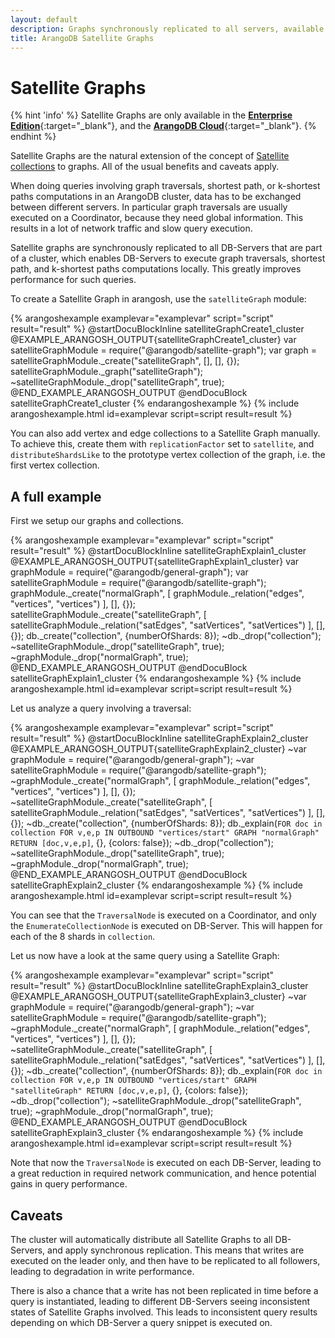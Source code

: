 ```yaml
---
layout: default
description: Graphs synchronously replicated to all servers, available in the Enterprise Edition
title: ArangoDB Satellite Graphs
---
```

Satellite Graphs
================

{% hint 'info' %}
Satellite Graphs are only available in the
[**Enterprise Edition**](https://www.arangodb.com/why-arangodb/arangodb-enterprise/){:target="_blank"},
and the [**ArangoDB Cloud**](https://cloud.arangodb.com/){:target="_blank"}.
{% endhint %}

Satellite Graphs are the natural extension of the concept of
[Satellite collections](satellites.html) to graphs. All of the usual benefits
and caveats apply.

When doing queries involving graph traversals, shortest path, or k-shortest
paths computations in an ArangoDB cluster, data has to be exchanged between
different servers. In particular graph traversals are usually executed on a
Coordinator, because they need global information. This results in a lot of
network traffic and slow query execution.

Satellite graphs are synchronously replicated to all DB-Servers that are part
of a cluster, which enables DB-Servers to execute graph traversals, shortest
path, and k-shortest paths computations locally. This greatly improves
performance for such queries.

To create a Satellite Graph in arangosh, use the `satelliteGraph` module:

{% arangoshexample examplevar="examplevar" script="script" result="result" %}
    @startDocuBlockInline satelliteGraphCreate1_cluster
    @EXAMPLE_ARANGOSH_OUTPUT{satelliteGraphCreate1_cluster}
    var satelliteGraphModule = require("@arangodb/satellite-graph");
    var graph = satelliteGraphModule._create("satelliteGraph", [], [], {});
    satelliteGraphModule._graph("satelliteGraph");
    ~satelliteGraphModule._drop("satelliteGraph", true);
    @END_EXAMPLE_ARANGOSH_OUTPUT
    @endDocuBlock satelliteGraphCreate1_cluster
{% endarangoshexample %}
{% include arangoshexample.html id=examplevar script=script result=result %}

You can also add vertex and edge collections to a Satellite Graph manually.
To achieve this, create them with `replicationFactor` set to `satellite`, and
`distributeShardsLike` to the prototype vertex collection of the graph, i.e.
the first vertex collection.

A full example
--------------

First we setup our graphs and collections.

{% arangoshexample examplevar="examplevar" script="script" result="result" %}
    @startDocuBlockInline satelliteGraphExplain1_cluster
    @EXAMPLE_ARANGOSH_OUTPUT{satelliteGraphExplain1_cluster}
    var graphModule = require("@arangodb/general-graph");
    var satelliteGraphModule = require("@arangodb/satellite-graph");
    graphModule._create("normalGraph", [ graphModule._relation("edges", "vertices", "vertices") ], [], {});
    satelliteGraphModule._create("satelliteGraph", [ satelliteGraphModule._relation("satEdges", "satVertices", "satVertices") ], [], {});
    db._create("collection", {numberOfShards: 8});
    ~db._drop("collection");
    ~satelliteGraphModule._drop("satelliteGraph", true);
    ~graphModule._drop("normalGraph", true);
    @END_EXAMPLE_ARANGOSH_OUTPUT
    @endDocuBlock satelliteGraphExplain1_cluster
{% endarangoshexample %}
{% include arangoshexample.html id=examplevar script=script result=result %}

Let us analyze a query involving a traversal:

{% arangoshexample examplevar="examplevar" script="script" result="result" %}
    @startDocuBlockInline satelliteGraphExplain2_cluster
    @EXAMPLE_ARANGOSH_OUTPUT{satelliteGraphExplain2_cluster}
    ~var graphModule = require("@arangodb/general-graph");
    ~var satelliteGraphModule = require("@arangodb/satellite-graph");
    ~graphModule._create("normalGraph", [ graphModule._relation("edges", "vertices", "vertices") ], [], {});
    ~satelliteGraphModule._create("satelliteGraph", [ satelliteGraphModule._relation("satEdges", "satVertices", "satVertices") ], [], {});
    ~db._create("collection", {numberOfShards: 8});
    db._explain(`FOR doc in collection FOR v,e,p IN OUTBOUND "vertices/start" GRAPH "normalGraph" RETURN [doc,v,e,p]`, {}, {colors: false});
    ~db._drop("collection");
    ~satelliteGraphModule._drop("satelliteGraph", true);
    ~graphModule._drop("normalGraph", true);
    @END_EXAMPLE_ARANGOSH_OUTPUT
    @endDocuBlock satelliteGraphExplain2_cluster
{% endarangoshexample %}
{% include arangoshexample.html id=examplevar script=script result=result %}

You can see that the `TraversalNode` is executed on a Coordinator, and only
the `EnumerateCollectionNode` is executed on DB-Server. This will happen for
each of the 8 shards in `collection`.

Let us now have a look at the same query using a Satellite Graph:

{% arangoshexample examplevar="examplevar" script="script" result="result" %}
    @startDocuBlockInline satelliteGraphExplain3_cluster
    @EXAMPLE_ARANGOSH_OUTPUT{satelliteGraphExplain3_cluster}
    ~var graphModule = require("@arangodb/general-graph");
    ~var satelliteGraphModule = require("@arangodb/satellite-graph");
    ~graphModule._create("normalGraph", [ graphModule._relation("edges", "vertices", "vertices") ], [], {});
    ~satelliteGraphModule._create("satelliteGraph", [ satelliteGraphModule._relation("satEdges", "satVertices", "satVertices") ], [], {});
    ~db._create("collection", {numberOfShards: 8});
    db._explain(`FOR doc in collection FOR v,e,p IN OUTBOUND "vertices/start" GRAPH "satelliteGraph" RETURN [doc,v,e,p]`, {}, {colors: false});
    ~db._drop("collection");
    ~satelliteGraphModule._drop("satelliteGraph", true);
    ~graphModule._drop("normalGraph", true);
    @END_EXAMPLE_ARANGOSH_OUTPUT
    @endDocuBlock satelliteGraphExplain3_cluster
{% endarangoshexample %}
{% include arangoshexample.html id=examplevar script=script result=result %}

Note that now the `TraversalNode` is executed on each DB-Server, leading to a
great reduction in required network communication, and hence potential gains
in query performance.

Caveats
-------

The cluster will automatically distribute all Satellite Graphs to all
DB-Servers, and apply synchronous replication. This means that writes are
executed on the leader only, and then have to be replicated to all followers,
leading to degradation in write performance.

There is also a chance that a write has not been replicated in time before a
query is instantiated, leading to different DB-Servers seeing inconsistent
states of Satellite Graphs involved. This leads to inconsistent query results
depending on which DB-Server a query snippet is executed on.
